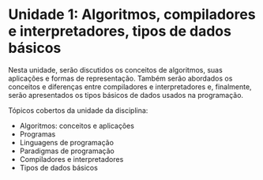 # Unidade 1: Algoritmos, compiladores e interpretadores, tipos de dados básicos

Nesta unidade, serão discutidos os conceitos de algoritmos, suas aplicações e formas de representação. Também serão abordados os conceitos e diferenças entre compiladores e interpretadores e, finalmente, serão apresentados os tipos básicos de dados usados na programação.

Tópicos cobertos da unidade da disciplina:

- Algoritmos: conceitos e aplicações
- Programas
- Linguagens de programação
- Paradigmas de programação
- Compiladores e interpretadores
- Tipos de dados básicos
